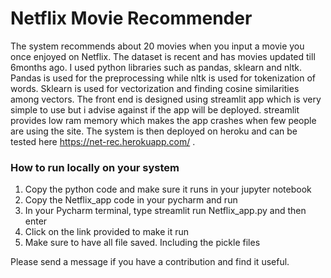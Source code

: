 <h1> Netflix Movie Recommender </h1>


The system recommends about 20 movies when you input a movie you once enjoyed on Netflix. The dataset is recent and has movies updated till 6months ago. I used python libraries such as pandas, sklearn and nltk. Pandas is used for the preprocessing while nltk is used for tokenization of words. Sklearn is used for vectorization and finding cosine similarities among vectors. The front end is designed using streamlit app which is very simple to use but i advise against if the app will be deployed. streamlit provides low ram memory which makes the app crashes when few people are using the site. The system is then deployed on heroku and can be tested here https://net-rec.herokuapp.com/ . 


<h3> How to run locally on your system </h3>


1. Copy the python code and make sure it runs in your jupyter notebook
2. Copy the Netflix_app code in your pycharm and run
3. In your Pycharm terminal, type streamlit run Netflix_app.py and then enter
4. Click on the link provided to make it run
5. Make sure to have all file saved. Including the pickle files


Please send a message if you have a contribution and find it useful.
